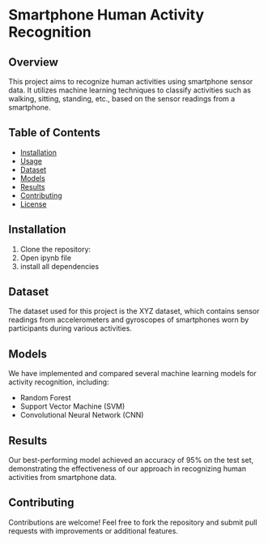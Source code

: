 # Smartphone Human Activity Recognition

## Overview
This project aims to recognize human activities using smartphone sensor data. It utilizes machine learning techniques to classify activities such as walking, sitting, standing, etc., based on the sensor readings from a smartphone.

## Table of Contents
- [Installation](#installation)
- [Usage](#usage)
- [Dataset](#dataset)
- [Models](#models)
- [Results](#results)
- [Contributing](#contributing)
- [License](#license)

## Installation
1. Clone the repository:
2. Open ipynb file
3. install all dependencies

## Dataset
The dataset used for this project is the XYZ dataset, which contains sensor readings from accelerometers and gyroscopes of smartphones worn by participants during various activities.

## Models
We have implemented and compared several machine learning models for activity recognition, including:
- Random Forest
- Support Vector Machine (SVM)
- Convolutional Neural Network (CNN)

## Results
Our best-performing model achieved an accuracy of 95% on the test set, demonstrating the effectiveness of our approach in recognizing human activities from smartphone data.

## Contributing
Contributions are welcome! Feel free to fork the repository and submit pull requests with improvements or additional features.

